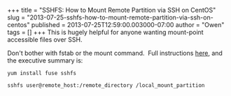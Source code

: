 +++
title = "SSHFS: How to Mount Remote Partition via SSH on CentOS"
slug = "2013-07-25-sshfs-how-to-mount-remote-partition-via-ssh-on-centos"
published = 2013-07-25T12:59:00.003000-07:00
author = "Owen"
tags = []
+++
This is hugely helpful for anyone wanting mount-point accessible files
over SSH.   
  
Don't bother with fstab or the mount command.  Full instructions
[here](http://www.centosblog.com/sshfs-how-to-mount-remote-partition-via-ssh-on-centos/),
and the executive summary is:  
  

    yum install fuse sshfs

    sshfs user@remote_host:/remote_directory /local_mount_partition
